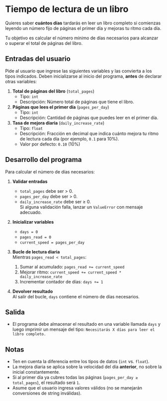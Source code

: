 # Tiempo de lectura de un libro

Quieres saber **cuántos días** tardarás en leer un libro completo si comienzas leyendo un número fijo de páginas el primer día y mejoras tu ritmo cada día.

Tu objetivo es calcular el número mínimo de días necesarios para alcanzar o superar el total de páginas del libro.

## Entradas del usuario

Pide al usuario que ingrese las siguientes variables y las convierta a los tipos indicados. Deben inicializarse al inicio del programa, **antes** de declarar otras variables:

1. **Total de páginas del libro** (`total_pages`)  
   - Tipo: `int`  
   - Descripción: Número total de páginas que tiene el libro.  
2. **Páginas que lees el primer día** (`pages_per_day`)  
   - Tipo: `int`  
   - Descripción: Cantidad de páginas que puedes leer en el primer día.  
3. **Tasa de mejora diaria** (`daily_increase_rate`)  
   - Tipo: `float`  
   - Descripción: Fracción en decimal que indica cuánto mejora tu ritmo de lectura cada día (por ejemplo, `0.1` para 10%).  
   - Valor por defecto: `0.10` (10%)  

## Desarrollo del programa

Para calcular el número de días necesarios:

1. **Validar entradas**  
   - `total_pages` debe ser > 0.  
   - `pages_per_day` debe ser > 0.  
   - `daily_increase_rate` debe ser ≥ 0.  
   Si alguna validación falla, lanzar un `ValueError` con mensaje adecuado.

2. **Inicializar variables**  
   - `days = 0`  
   - `pages_read = 0`  
   - `current_speed = pages_per_day`  

3. **Bucle de lectura diaria**  
   Mientras `pages_read < total_pages`:
   1. Sumar al acumulado: `pages_read += current_speed`  
   2. Mejorar ritmo: `current_speed += current_speed * daily_increase_rate`  
   3. Incrementar contador de días: `days += 1`  

4. **Devolver resultado**  
   Al salir del bucle, `days` contiene el número de días necesarios.

## Salida

- El programa debe almacenar el resultado en una variable llamada `days` y luego imprimir un mensaje del tipo:
`Necesitarás X días para leer el libro completo.`


## Notas

- Ten en cuenta la diferencia entre los tipos de datos (`int` vs. `float`).  
- La mejora diaria se aplica sobre la velocidad del día **anterior**, no sobre la inicial constantemente.  
- Si al primer día ya cubres todas las páginas (`pages_per_day ≥ total_pages`), el resultado será `1`.  
- Asume que el usuario ingresa valores válidos (no se manejarán conversiones de string inválidas).  
